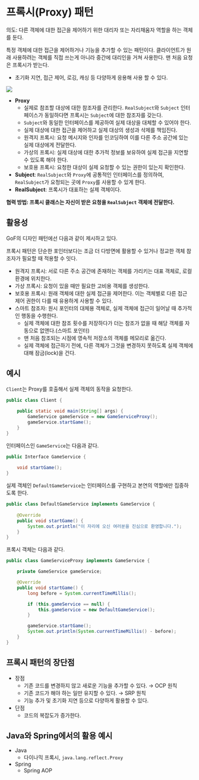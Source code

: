 # 프록시(Proxy) 패턴
의도: 다른 객체에 대한 접근을 제어하기 위한 대리자 또는 자리채움자 역할을 하는 객체를 둔다.

특정 객체에 대한 접근을 제어하거나 기능을 추가할 수 있는 패턴이다. 클라이언트가 원래 사용하려는 객체를 직접 쓰는게 아니라 중간에 대리인을 거쳐 사용한다. 맨 처음 요청은 프록시가 받는다.

- 초기화 지연, 접근 제어, 로깅, 캐싱 등 다양하게 응용해 사용 할 수 있다.

![](https://velog.velcdn.com/images/songs4805/post/3954d29a-4d82-40be-a2b8-d742bf01f8de/image.png)

- **Proxy**
  - 실제로 참조할 대상에 대한 참조자를 관리한다. `RealSubject`와 `Subject` 인터페이스가 동일하다면 프록시는 `Subject`에 대한 참조자를 갖는다.
  - `Subject`와 동일한 인터페이스를 제공하여 실제 대상을 대체할 수 있어야 한다.
  - 실제 대상에 대한 접근을 제어하고 실제 대상의 생성과 삭제를 책임진다.
  - 원격지 프록시: 요청 메시지와 인자를 인코딩하여 이를 다른 주소 공간에 있는 실제 대상에게 전달한다.
  - 가상의 프록시: 실제 대상에 대한 추가적 정보를 보유하여 실제 접근을 지연할 수 있도록 해야 한다.
  - 보호용 프록시: 요청한 대상이 실제 요청할 수 있는 권한이 있는지 확인한다.
- **Subject**: `RealSubject`와 `Proxy`에 공통적인 인터페이스를 정의하여, `RealSubject`가 요청되는 곳에 `Proxy`를 사용할 수 있게 한다.
- **RealSubject**: 프록시가 대표하는 실제 객체이다.

**협력 방법: 프록시 클래스는 자신이 받은 요청을 `RealSubject` 객체에 전달한다.**

## 활용성
GoF의 디자인 패턴에선 다음과 같이 제시하고 있다.

프록시 패턴은 단순한 포인터보다는 조금 더 다방면에 활용할 수 있거나 정교한 객체 참조자가 필요할 때 적용할 수 잇다.

- 원격지 프록시: 서로 다른 주소 공간에 존재하는 객체를 가리키는 대표 객체로, 로컬 환경에 위치한다.
- 가상 프록시: 요청이 있을 때만 필요한 고비용 객체를 생성한다.
- 보호용 프록시: 원래 객체에 대한 실제 접근을 제어한다. 이는 객체별로 다른 접근 제어 권한이 다를 때 유용하게 사용할 수 있다.
- 스마트 참조자: 원시 포인터의 대체용 객체로, 실제 객체에 접근이 일어날 때 추가적인 행동을 수행한다.
  - 실제 객체에 대한 참조 횟수를 저장하다가 더는 참조가 없을 때 해당 객체를 자동으로 없앤다.(스마트 포인터)
  - 맨 처음 참조되는 시점에 영속적 저장소의 객체를 메모리로 옮긴다.
  - 실제 객체에 접근하기 전에, 다른 객체가 그것을 변경하지 못하도록 실제 객체에 대해 잠금(lock)을 건다.

## 예시

`Client`는 Proxy를 호출해서 실제 객체의 동작을 요청한다.
```java
public class Client {
    
    public static void main(String[] args) {
        GameService gameService = new GameServiceProxy();
        gameService.startGame();
    }
}
```

인터페이스인 `GameService`는 다음과 같다.
```java
public Interface GameService {
    
    void startGame();
}
```

실제 객체인 `DefaultGameService`는 인터페이스를 구현하고 본연의 역할에만 집중하도록 한다.
```java
public class DefaultGameService implements GameService {
    
    @Override
    public void startGame() {
        System.out.println("이 자리에 오신 여러분을 진심으로 환영합니다.");
    }
}
```

프록시 객체는 다음과 같다.
```java
public class GameServiceProxy implements GameService {

    private GameService gameService;

    @Override
    public void startGame() {
        long before = System.currentTimeMillis();

        if (this.gameService == null) {
            this.gameService = new DefaultGameService();
        }

        gameService.startGame();
        System.out.println(System.currentTimeMillis() - before);
    }
}
```

## 프록시 패턴의 장단점
- 장점
  - 기존 코드를 변경하지 않고 새로운 기능을 추가할 수 있다. → OCP 원칙
  - 기존 코드가 해야 하는 일만 유지할 수 있다. → SRP 원칙
  - 기능 추가 및 초기화 지연 등으로 다양하게 활용할 수 있다.
- 단점
  - 코드의 복잡도가 증가한다.

## Java와 Spring에서의 활용 예시
- Java
  - 다이나믹 프록시, `java.lang.reflect.Proxy`
- Spring
  - Spring AOP